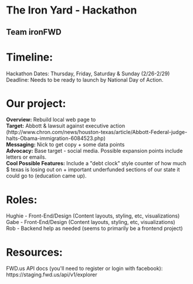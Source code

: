 <h1>The Iron Yard - Hackathon</h1>
<h2>Team ironFWD</h2>
<h1>Timeline:</h1>
Hackathon Dates: Thursday, Friday, Saturday & Sunday (2/26-2/29)
Deadline: Needs to be ready to launch by National Day of Action. 

<h1>Our project:</h1>
<strong>Overview:</strong> Rebuild local web page to
<br>
<strong>Target:</strong> Abbott & lawsuit against executive action (http://www.chron.com/news/houston-texas/article/Abbott-Federal-judge-halts-Obama-immigration-6084523.php)
<br>
<strong>Messaging:</strong> Nick to get copy + some data points
<br>
<strong>Advocacy:</strong> Base target - social media. Possible expansion points include letters or emails.
<br>
<strong>Cool Possible Features:</strong> Include a "debt clock" style counter of how much $ texas is losing out on + important underfunded sections of our state it could go to (education came up).

<h1>Roles:</h1>
Hughie - Front-End/Design (Content layouts, styling, etc, visualizations)
<br>
Gabe - Front-End/Design (Content layouts, styling, etc, visualizations)
<br>
Rob - Backend help as needed (seems to primarily be a frontend project)

<h1>Resources:</h1>
FWD.us API docs (you'll need to register or login with facebook): https://staging.fwd.us/api/v1/explorer
